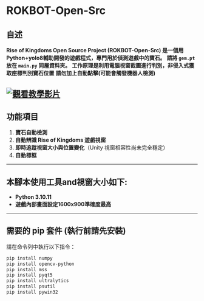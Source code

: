 # ROKBOT-Open-Src

## 自述
**Rise of Kingdoms Open Source Project (ROKBOT-Open-Src) 是一個用 Python+yolo8輔助開發的遊戲程式，專門用於偵測遊戲中的寶石。**
**請將 `gem.pt` 放在 `main.py` 同層資料夾。**
**工作原理是利用電腦視窗截圖進行判別，非侵入式獲取座標判別寶石位置**
**請勿加上自動點擊(可能會觸發機器人檢測)**


[![觀看教學影片](https://img.youtube.com/vi/gDa1ipJrP68/0.jpg)](https://youtu.be/gDa1ipJrP68)
---
## 功能項目
1. **寶石自動檢測**
2. **自動辨識 Rise of Kingdoms 遊戲視窗**
3. **即時追蹤視窗大小與位置變化**（Unity 視窗相容性尚未完全穩定）
4. **自動標框**


---

## 本腳本使用工具and視窗大小如下:
- **Python 3.10.11**
- **遊戲內部畫面設定1600x900準確度最高**
---

## 需要的 pip 套件 (執行前請先安裝)

請在命令列中執行以下指令：

```bash
pip install numpy
pip install opencv-python
pip install mss
pip install pyqt5
pip install ultralytics
pip install psutil
pip install pywin32
